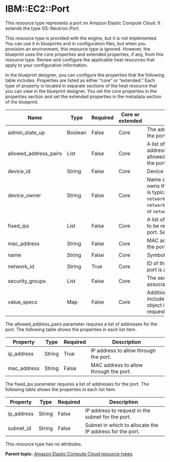 # IBM::EC2::Port

This resource type represents a port on Amazon Elastic Compute Cloud. It extends the type OS::Neutron::Port.

This resource type is provided with the engine, but it is not implemented. You can use it in blueprints and in configuration files, but when you provision an environment, this resource type is ignored. However, the blueprint uses the core properties and extended properties, if any, from this resource type. Review and configure the applicable heat resources that apply to your configuration information.

In the blueprint designer, you can configure the properties that the following table includes. Properties are listed as either “core” or “extended.” Each type of property is located in separate sections of the heat resource that you can view in the blueprint designer. You set the core properties in the properties section and set the extended properties in the metadata section of the blueprint.

|Name|Type|Required|Core or extended|Description|
|----|----|--------|----------------|-----------|
|admin\_state\_up|Boolean|False|Core|The administrative state of the port.|
|allowed\_address\_pairs|List|False|Core|A list of additional MAC/IP address pairs that are allowed to pass through the port. See [Table 2](#allowed_address_pairs).|
|device\_id|String|False|Core|Device ID of the port.|
|device\_owner|String|False|Core|Name of the network that owns the port. The value is typically `network:floatingip`, `network:router_interface`, or `network:dhcp`.|
|fixed\_ips|List|False|Core|A list of the IP addresses to be requested for the port. See [Table 3](#fixed_ips)|
|mac\_address|String|False|Core|MAC address to apply to the port.|
|name|String|False|Core|Symbolic port name.|
|network\_id|String|True|Core|ID of the network that the port is a member of.|
|security\_groups|List|False|Core|The security group IDs to associate with the port.|
|value\_specs|Map|False|Core|Additional parameters to include in the "port" object in the creation request.|

The allowed\_address\_pairs parameter requires a list of addresses for the port. The following table shows the properties in each list item.

|Property|Type|Required|Description|
|--------|----|--------|-----------|
|ip\_address|String|True|IP address to allow through the port.|
|mac\_address|String|False|MAC address to allow through the port.|

The fixed\_ips parameter requires a list of addresses for the port. The following table shows the properties in each list item.

|Property|Type|Required|Description|
|--------|----|--------|-----------|
|ip\_address|String|False|IP address to request in the subnet for the port.|
|subnet\_id|String|False|Subnet in which to allocate the IP address for the port.|

This resource type has no attributes.

**Parent topic:** [Amazon Elastic Compute Cloud resource types](../../com.edt.heat.reference.doc/topics/ref_heat_types_ec2_ov.md)

